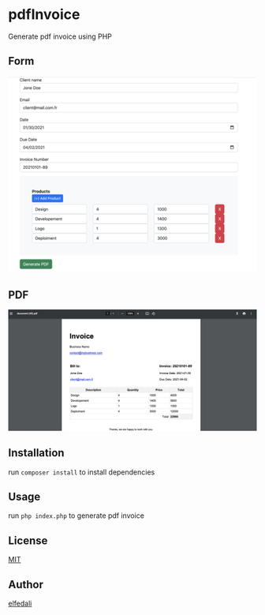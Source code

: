 # pdfInvoice
Generate pdf invoice using  PHP

<!-- add image images/form.png-->
## Form
![form](images/form.png)
<!-- add imagee images/pdf.png -->
## PDF
![pdf](images/pdf.png)

## Installation
run `composer install` to install dependencies
## Usage
run `php index.php` to generate pdf invoice
## License
[MIT](https://choosealicense.com/licenses/mit/)

<!-- link to my portfolio elfedali.github.io -->
## Author
[elfedali](elfedali.github.io)